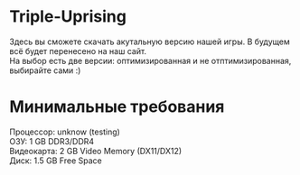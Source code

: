 # Triple-Uprising
Здесь вы сможете скачать акутальную версию нашей игры. В будущем всё будет перенесено на наш сайт.  
На выбор есть две версии: оптимизированная и не отптимизированная, выбирайте сами :)

# Минимальные требования
Процессор: unknow (testing)  
ОЗУ: 1 GB DDR3/DDR4  
Видеокарта: 2 GB Video Memory (DX11/DX12)  
Диск: 1.5 GB Free Space  
